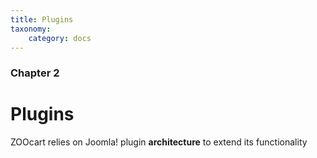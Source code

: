 ```yaml
---
title: Plugins
taxonomy:
    category: docs
---
```


### Chapter 2

# Plugins

ZOOcart relies on Joomla! plugin **architecture** to extend its functionality
